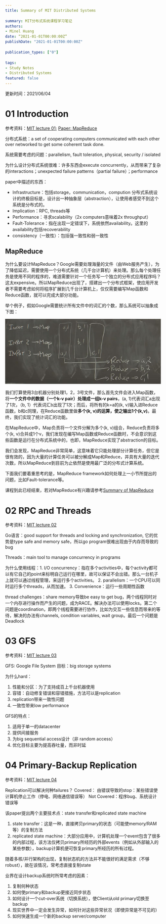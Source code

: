 ```yaml
---
title: Summary of MIT Distributed Systems

summary: MIT分布式系统课程学习笔记
authors:
- Minel Huang
date: “2021-01-01T00:00:00Z”
publishDate: "2021-01-01T00:00:00Z"

publication_types: ["0"]

tags: 
- Study Notes
- Distributed Systems
featured: false
---
```


更新时间：2021/06/04

# 01 Introduction

参考资料：[MIT lecture 01](https://www.youtube.com/watch?v=cQP8WApzIQQ&t); [Paper: MapReduce]()

分布式系统：a set of cooperating computers communicated with each other over networked to get some coherent task done.

系统需要考虑的问题：parallelism, fault toleration, physical, security / isolated

为什么设计分布式系统很难：许多东西会execute concurrently，从而带来了复杂的interactions；unexpected failure patterns（partial failure）；performance 

paper中描述的东西：

- Infrastructure：包括storage，communication，compution 分布式系统设计的终极目标是，设计出一种抽象层（abstraction），让使用者感受不到这个系统是分布式的。
- Implication：RPC, threads等
- Performance：寻求scalability（2x computers意味着2x throughput）
- Fault-Tolerance：指在出现一定错误下，系统依然availability。这里的availability包括recoverability
- consistency（一致性）：包括强一致性和弱一致性

## MapReduce

为什么要设计MapReduce？Google需要处理海量的文件（由Web服务产生），为了降低延迟，需要使用一个分布式系统（几千台计算机）来处理。那么每个处理任务是使用不同的程序的，难道需要针对一个任务写一个独立的分布式应用程序吗？这太expensive。所以MapReduce出现了，搭建出一个分布式框架，使应用开发者不需要考虑如何将程序扩展到几千台计算机上，仅仅需要编写Map函数和Reduce函数，就可以完成大部分功能。

举个例子，假如Google需要统计所有文件中的词汇的个数，那么系统可以抽象成下图：

![](./1-1.jpg)

我们打算使用3台机器分别处理1，2，3号文件，那么首先文件会进入Map函数，将**一个文件中的数据（一个k-v pair）处理成一组k-v pairs**，(a, 1)代表词汇a出现了1次，（b, 1）代表词汇b出现了1次；而后，将所有的k=a的(k, v)输入进Reduce函数，b和c同理，在Reduce函数里做**多个(k, v)的运算，使之输出1个(k,v)**。最终，我们实现了统计词汇的功能。

在MapReduce中，Map负责将一个文件分解为多个(k, v)组合，Reduce负责将多个(k, v)合并成1个v，我们发现在编写Map函数或Reduce函数时，不会意识到这些函数是运行在分布式系统中的，也即，MapReduce实现了abstraction的目标。

我们会发现，MapReduce非常简单，这意味着它只能处理部分计算任务，但它是很有效的，因为大量的计算任务可以被分解成Map和Reduce，并具有大量的迭代次数，所以MapReduce到目前为止依然是使用最广泛的分布式计算系统。

下面我们要着重思考的是，MapReduce framework如何处理上一小节所提出的问题，比如Fault-tolerance等。

课程到此已经结束，若对MapReduce有兴趣请参考[Summary of MapReduce]()

# 02 RPC and Threads

参考资料：[MIT lecture 02](https://www.youtube.com/watch?v=gA4YXUJX7t8)

Go语言：good support for threads and locking and synchronization, 它的优势是type safe and memory safe，所以go program很难出现由于内存而导致的bug

Threads：main tool to manage concurrency in programs 

为什么使用线程：1. I/O concurrency：指在多个activities中，每个activity都可以有它自己的point来标明自己运行在哪里，故可以保证不会出错。那么一台机子上就可以通过线程管理，来运行多个activities。  2. parallelism：一个CPU可以同时运行多个threads，从而加速。  3. Convenience：运行一些周期性函数

thread challenges：share memory导致be easy to get bug，两个线程同时对一个内存进行操作而产生的问题，成为RACE。解决办法可以使用locks。第二个问题是coordination，即两个线程需要进行协作，比如为交互一些信息而带来的等待，解决的办法有channels, condition variables, wait group。最后一个问题是Deadlock

# 03 GFS

参考资料：[MIT lecture 03](https://www.youtube.com/watch?v=EpIgvowZr00)

GFS: Google File System
目标：big storage systems

为什么hard：
1. 性能和分区：为了支持成百上千台机器使用
2. 容错：自动修复错误和容错措施，方法可以是replication
3. replication带来一致性问题
4. 一致性带来low performance

GFS的特点：
1. 适用于单一的datacenter
2. 提供间接服务
3. 为big sequential access设计（非 random access）
4. 优化目标主要为提高吞吐量，而非时延

# 04 Primary-Backup Replication
参考资料：[MIT lecture 04](https://www.youtube.com/watch?v=M_teob23ZzY)

Replication可以解决何种failures？
Covered： 由错误导致的stop：某些错误使计算机停止工作（停电、网络通信错误等）
Not Covered：程序bug、系统设计错误等

该paper提出两个主要技术点：state transfer和replicated state machine
1. state transfer：这是一种，直接拷贝primary的状态（可能使memory/RAM等）的复制方法
2. replicated state machine：大部分应用中，计算机处理一个event包含了很多的内部过程，该方法仅拷贝primary所经历的外部events（例如从外部输入的某些参数），backup计算机便可恢复primary所经历的所有过程。

随着多核/并行架构的出现，复制状态机的方法并不能很好的满足需求（不够robust），故在该情况，常考虑直接复制state

业界在设计backup系统时所常考虑的因素：
1. 复制何种状态
2. 如何使primary和backup更接近同步状态
3. 如何设计一个cut-over系统（切换系统），使Client从old primary切换至backup
4. 现实世界中一定会发生异常，如何针对这些异常状况（即使异常是不可见的）
5. 如何快速生成一个新的backup server/computer